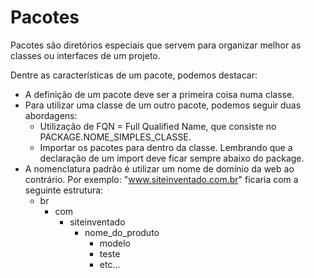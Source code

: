 # Pacotes

Pacotes são diretórios especiais que servem para organizar melhor as classes ou interfaces de um projeto. 

Dentre as características de um pacote, podemos destacar:
- A definição de um pacote deve ser a primeira coisa numa classe.
- Para utilizar uma classe de um outro pacote, podemos seguir duas abordagens:
    - Utilização de FQN = Full Qualified Name, que consiste no PACKAGE.NOME_SIMPLES_CLASSE.
    - Importar os pacotes para dentro da classe. Lembrando que a declaração de um import deve ficar sempre 
      abaixo do package.
- A nomenclatura padrão é utilizar um nome de domínio da web ao contrário. Por exemplo: "www.siteinventado.com.br" 
  ficaria com a seguinte estrutura:
  - br
    - com
        - siteinventado
          - nome_do_produto
            - modelo
            - teste 
            - etc...
    
